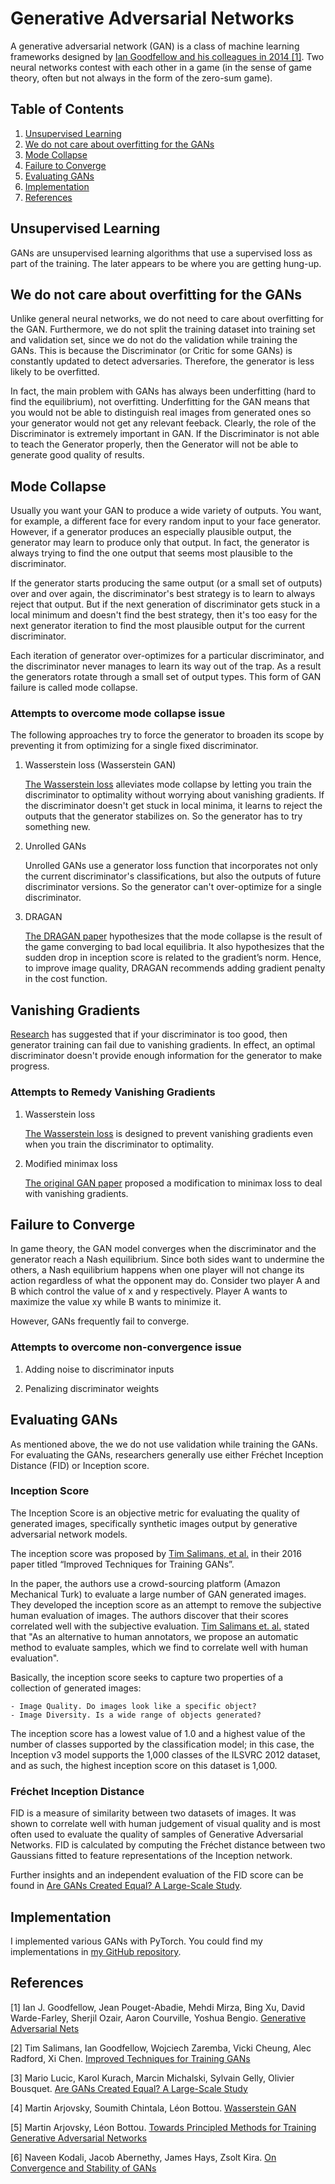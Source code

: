 # Generative Adversarial Networks

A generative adversarial network (GAN) is a class of machine learning frameworks designed by [Ian Goodfellow and his colleagues in 2014 [1]](https://arxiv.org/abs/1406.2661). Two neural networks contest with each other in a game (in the sense of game theory, often but not always in the form of the zero-sum game).

## Table of Contents

1. [Unsupervised Learning](#unsupervised-learning)
2. [We do not care about overfitting for the GANs](#we-do-not-care-about-overfitting-for-the-gans)
3. [Mode Collapse](#mode-collapse)
4. [Failure to Converge](#failure-to-converge)
5. [Evaluating GANs](#evaluating-gans)
6. [Implementation](#implementation)
7. [References](#references)

## Unsupervised Learning

GANs are unsupervised learning algorithms that use a supervised loss as part of the training. The later appears to be where you are getting hung-up.

## We do not care about overfitting for the GANs

Unlike general neural networks, we do not need to care about overfitting for the GAN. Furthermore, we do not split the training dataset into training set and validation set, since we do not do the validation while training the GANs. This is because the Discriminator (or Critic for some GANs) is constantly updated to detect adversaries. Therefore, the generator is less likely to be overfitted.

In fact, the main problem with GANs has always been underfitting (hard to find the equilibrium), not overfitting. Underfitting for the GAN means that you would not be able to distinguish real images from generated ones so your generator would not get any relevant feeback. Clearly, the role of the Discriminator is extremely important in GAN. If the Discriminator is not able to teach the Generator properly, then the Generator will not be able to generate good quality of results.

## Mode Collapse

Usually you want your GAN to produce a wide variety of outputs. You want, for example, a different face for every random input to your face generator. However, if a generator produces an especially plausible output, the generator may learn to produce only that output. In fact, the generator is always trying to find the one output that seems most plausible to the discriminator.

If the generator starts producing the same output (or a small set of outputs) over and over again, the discriminator's best strategy is to learn to always reject that output. But if the next generation of discriminator gets stuck in a local minimum and doesn't find the best strategy, then it's too easy for the next generator iteration to find the most plausible output for the current discriminator.

Each iteration of generator over-optimizes for a particular discriminator, and the discriminator never manages to learn its way out of the trap. As a result the generators rotate through a small set of output types. This form of GAN failure is called mode collapse.

### Attempts to overcome mode collapse issue

The following approaches try to force the generator to broaden its scope by preventing it from optimizing for a single fixed discriminator.

1. Wasserstein loss (Wasserstein GAN)

    [The Wasserstein loss](https://arxiv.org/abs/1701.07875) alleviates mode collapse by letting you train the discriminator to optimality without worrying about vanishing gradients. If the discriminator doesn't get stuck in local minima, it learns to reject the outputs that the generator stabilizes on. So the generator has to try something new.

2. Unrolled GANs

    Unrolled GANs use a generator loss function that incorporates not only the current discriminator's classifications, but also the outputs of future discriminator versions. So the generator can't over-optimize for a single discriminator.

3. DRAGAN

    [The DRAGAN paper](https://arxiv.org/abs/1705.07215) hypothesizes that the mode collapse is the result of the game converging to bad local equilibria. It also hypothesizes that the sudden drop in inception score is related to the gradient’s norm. Hence, to improve image quality, DRAGAN recommends adding gradient penalty in the cost function.

## Vanishing Gradients

[Research](https://arxiv.org/abs/1701.04862) has suggested that if your discriminator is too good, then generator training can fail due to vanishing gradients. In effect, an optimal discriminator doesn't provide enough information for the generator to make progress.

### Attempts to Remedy Vanishing Gradients

1. Wasserstein loss

    [The Wasserstein loss](https://arxiv.org/abs/1701.07875) is designed to prevent vanishing gradients even when you train the discriminator to optimality.

2. Modified minimax loss

    [The original GAN paper](https://arxiv.org/abs/1406.2661) proposed a modification to minimax loss to deal with vanishing gradients.

## Failure to Converge

In game theory, the GAN model converges when the discriminator and the generator reach a Nash equilibrium. Since both sides want to undermine the others, a Nash equilibrium happens when one player will not change its action regardless of what the opponent may do. Consider two player A and B which control the value of x and y respectively. Player A wants to maximize the value xy while B wants to minimize it.

However, GANs frequently fail to converge.

### Attempts to overcome non-convergence issue

1. Adding noise to discriminator inputs

2. Penalizing discriminator weights

## Evaluating GANs

As mentioned above, the we do not use validation while training the GANs. For evaluating the GANs, researchers generally use either Fréchet Inception Distance (FID) or Inception score.

### Inception Score

The Inception Score is an objective metric for evaluating the quality of generated images, specifically synthetic images output by generative adversarial network models.

The inception score was proposed by [Tim Salimans, et al.](https://arxiv.org/abs/1606.03498) in their 2016 paper titled “Improved Techniques for Training GANs”.

In the paper, the authors use a crowd-sourcing platform (Amazon Mechanical Turk) to evaluate a large number of GAN generated images. They developed the inception score as an attempt to remove the subjective human evaluation of images. The authors discover that their scores correlated well with the subjective evaluation. [Tim Salimans et. al.](https://arxiv.org/abs/1606.03498) stated that "As an alternative to human annotators, we propose an automatic method to evaluate samples, which we find to correlate well with human evaluation".

Basically, the inception score seeks to capture two properties of a collection of generated images:

    - Image Quality. Do images look like a specific object?
    - Image Diversity. Is a wide range of objects generated?

The inception score has a lowest value of 1.0 and a highest value of the number of classes supported by the classification model; in this case, the Inception v3 model supports the 1,000 classes of the ILSVRC 2012 dataset, and as such, the highest inception score on this dataset is 1,000.

### Fréchet Inception Distance

FID is a measure of similarity between two datasets of images. It was shown to correlate well with human judgement of visual quality and is most often used to evaluate the quality of samples of Generative Adversarial Networks. FID is calculated by computing the Fréchet distance between two Gaussians fitted to feature representations of the Inception network.

Further insights and an independent evaluation of the FID score can be found in [Are GANs Created Equal? A Large-Scale Study](https://arxiv.org/abs/1711.10337).

## Implementation

I implemented various GANs with PyTorch. You could find my implementations in [my GitHub repository](https://github.com/YeonwooSung/GAN_Implementation).

## References

[1] Ian J. Goodfellow, Jean Pouget-Abadie, Mehdi Mirza, Bing Xu, David Warde-Farley, Sherjil Ozair, Aaron Courville, Yoshua Bengio. [Generative Adversarial Nets](https://arxiv.org/abs/1406.2661)

[2] Tim Salimans, Ian Goodfellow, Wojciech Zaremba, Vicki Cheung, Alec Radford, Xi Chen. [Improved Techniques for Training GANs](https://arxiv.org/abs/1606.03498)

[3] Mario Lucic, Karol Kurach, Marcin Michalski, Sylvain Gelly, Olivier Bousquet. [Are GANs Created Equal? A Large-Scale Study](https://arxiv.org/abs/1711.10337)

[4] Martin Arjovsky, Soumith Chintala, Léon Bottou. [Wasserstein GAN](https://arxiv.org/abs/1701.07875)

[5] Martin Arjovsky, Léon Bottou. [Towards Principled Methods for Training Generative Adversarial Networks](https://arxiv.org/abs/1701.04862)

[6] Naveen Kodali, Jacob Abernethy, James Hays, Zsolt Kira. [On Convergence and Stability of GANs](https://arxiv.org/abs/1705.07215)
